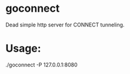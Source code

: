 goconnect
===

Dead simple http server for CONNECT tunneling.

Usage:
===
./goconnect -P 127.0.0.1:8080